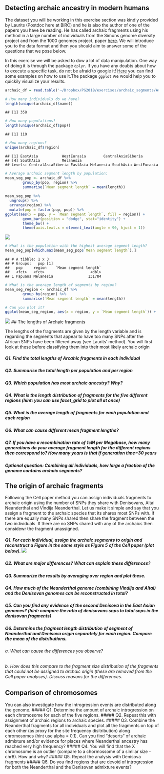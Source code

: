 Detecting archaic ancestry in modern humans
-------------------------------------------

The dataset you will be working in this exercise section was kindly
provided by Laurits (Postdoc here at BiRC) and he is also the author of
one of the papers you have be reading. He has called archaic fragments
using his method in a large number of individuals from the Simons genome
diversity project and from the 1000 genomes project, paper
[here](https://www.biorxiv.org/content/early/2018/03/16/283606.full.pdf).
We will introduce you to the data format and then you should aim to
answer some of the questions that we pose below.

In this exercise we will be asked to dow a lot of data manipulation. One
way of doing it is through the package `dplyr`. If you have any doubts
about how to execute a specific task, do not be afraid to google it!
[Here](https://www3.nd.edu/~steve/computing_with_data/24_dplyr/dplyr.html)
you can find some examples on how to use it.The package `ggplot` we
would help you to quickily visualize your results.

``` r
archaic_df = read.table('~/Dropbox/PG2018/exercises/archaic_segments/ArchaicSegments copy.txt', sep='\t', header = T)

# How many individuals do we have?
length(unique(archaic_df$name))
```

    ## [1] 358

``` r
# How many populations?
length(unique(archaic_df$pop))
```

    ## [1] 110

``` r
# How many regions?
unique(archaic_df$region)
```

    ## [1] EastAsia           WestEurasia        CentralAsiaSiberia
    ## [4] SouthAsia          Melanesia         
    ## Levels: CentralAsiaSiberia EastAsia Melanesia SouthAsia WestEurasia

``` r
# Average archaic segment length by population:
mean_seg_pop <- archaic_df %>%
        group_by(pop, region) %>%
        summarise(`Mean segment length` = mean(length))
  
mean_seg_pop %>%
  ungroup() %>%
  arrange(region) %>% 
  mutate(pop = factor(pop, pop)) %>%
ggplot(aes(x = pop, y = `Mean segment length`, fill = region)) + 
        geom_bar(position = "dodge", stat="identity") + 
        theme_bw() +
        theme(axis.text.x = element_text(angle = 90, hjust = 1))
```

![](archaic_exercise_files/figure-markdown_github/unnamed-chunk-2-1.png)

``` r
# What is the population with the highest average segment length?
mean_seg_pop[which.max(mean_seg_pop$`Mean segment length`),]
```

    ## # A tibble: 1 x 3
    ## # Groups:   pop [1]
    ##   pop     region    `Mean segment length`
    ##   <fct>   <fct>                     <dbl>
    ## 1 Papuans Melanesia                131784

``` r
# What is the average length of segments by region?
mean_seg_region <- archaic_df %>%
        group_by(region) %>%
        summarise(`Mean segment length` = mean(length)) 

# Can you plot it?
ggplot(mean_seg_region, aes(x = region, y = `Mean segment length`)) +  geom_bar(position = "dodge", stat="identity") + theme_bw()
```

![](archaic_exercise_files/figure-markdown_github/unnamed-chunk-2-2.png)
\#\# The lengths of Archaic fragments

The lengths of the fragments are given by the length variable and is
regarding the segments that appear to have too many SNPs after the
African SNPs have been filtered away (see Laurits’ method). You will
first look at these before classifying them into their most likely
archaic origin

##### Q1. Find the total lengths of Arcahic fragments in each individual

##### Q2. Summarise the total length per population and per region

##### Q3. Which population has most archaic ancestry? Why?

##### Q4. What is the length distribution of fragments for the five different regions (hint: you can use facet\_grid to plot all at once)

##### Q5. What is the average length of fragments for each population and each region

##### Q6. What can cause different mean fragment lengths?

##### Q7. If you have a recombination rate of 1cM per Megabase, how many generations do your average fragment length for the different regions then correspond to? How many years is that if generation time=30 years

##### Optional question: Combining all individuals, how large a fraction of the genome contains archaic segments?

The origin of archaic fragments
-------------------------------

Following the Cell paper method you can assign individuals fragments to
archaic origin using the number of SNPs they share with Denisovans,
Altai Neanderthal and Vindija Neanderthal. Let us make it simple and say
that you assign a fragment to the archaic species that its shares most
SNPs with. If there are equally many SNPs shared then share the fragment
between the two individuals. If there are no SNPs shared with any of the
archaics then considewr the fragment unassigned.

##### Q1. For each individual, assign the archaic segments to origin and reconstruct a Figure in the same style as Figure 5 of the Cell paper (plot below). ![](figure5_cell.png)

##### Q2. What are major differences? What can explain these differences?

##### Q3. Summarize the results by averaging over region and plot these.

##### Q4. How much of the Neanderthal genome (combining Vindija and Altai) and the Denisovan genomes can be reconstructed in total?

##### Q5. Can you find any evidence of the second Denisova in the East Asian genomes? (hint: compare the ratio of denisovans snps to total snps in the denisovan fragments)

##### Q6. Determine the fragment length distribution of segment of Neanderthal and Denisova origin separately for each region. Compare the mean of the distributions.

###### a. What can cause the differences you observe?

###### b. How does this compare to the fragment size distribution of the fragments that could not be assigned to archaic origin (these are removed from the Cell paper analyses). Discuss reasons for the differences.

Comparison of chromosomes
-------------------------

You can also investigate how the introgression events are distributed
along the genome. \#\#\#\#\# Q1. Determine the amount of archaic
introgression on each chromosome for each of the five regions.
\#\#\#\#\# Q2. Repeat this with assignment of archaic regions to archaic
species. \#\#\#\#\# Q3. Combine the Neanderthal fragments for all
individuals and plot all the fragments on top of each other (as proxy
for the site frequency disitribution) along chromosomes (hint use alpha
= 0.1). Can you find “deserts” of archaic admixture and/or evidence for
places where Neanderthal ancestry has reached very high frequency?
\#\#\#\#\# Q4. You will find that the X chromosome is an outlier
(compare to a chormossome of a similar size - chr8). How and why?
\#\#\#\#\# Q5. Repeat the analysis with Denisova fragments \#\#\#\#\#
Q6. Do you find regions that are devoid of introgression for both the
Neanderthal and the Denisovan admixture events?
